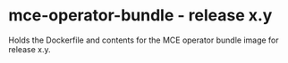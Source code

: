 # mce-operator-bundle - release x.y

Holds the Dockerfile and contents for the MCE operator bundle image for release x.y.
